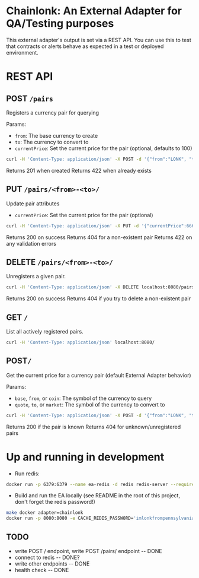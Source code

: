 # Chainlonk: An External Adapter for QA/Testing purposes

This external adapter's output is set via a REST API.
You can use this to test that contracts or alerts behave as expected in a test or deployed environment.

# REST API

## POST `/pairs`

Registers a currency pair for querying

Params:

- `from`: The base currency to create
- `to`: The currency to convert to
- `currentPrice`: Set the current price for the pair (optional, defaults to 100)

```bash
curl -H 'Content-Type: application/json' -X POST -d '{"from":"LONK", "to":"USD", "currentPrice":666}' localhost:8080/pairs
```

Returns 201 when created
Returns 422 when already exists

## PUT `/pairs/<from>-<to>/`

Update pair attributes

- `currentPrice`: Set the current price for the pair (optional)

```bash
curl -H 'Content-Type: application/json' -X PUT -d '{"currentPrice":666}' localhost:8080/pairs/lonk-usd/
```

Returns 200 on success
Returns 404 for a non-existent pair
Returns 422 on any validation errors

## DELETE `/pairs/<from>-<to>/`

Unregisters a given pair.

```bash
curl -H 'Content-Type: application/json' -X DELETE localhost:8080/pairs/lonk-usd/
```

Returns 200 on success
Returns 404 if you try to delete a non-existent pair

## GET `/`

List all actively registered pairs.

```bash
curl -H 'Content-Type: application/json' localhost:8080/
```

## POST`/`

Get the current price for a currency pair (default External Adapter behavior)

Params:

- `base`, `from`, or `coin`: The symbol of the currency to query
- `quote`, `to`, or `market`: The symbol of the currency to convert to

```bash
curl -H 'Content-Type: application/json' -X POST -d '{"from":"LONK", "to":"USD"}' localhost:8080/
```

Returns 200 if the pair is known
Returns 404 for unknown/unregistered pairs

# Up and running in development

- Run redis:

```bash
docker run -p 6379:6379 --name ea-redis -d redis redis-server --requirepass imlonkfrompennsylvania
```

- Build and run the EA locally (see README in the root of this project, don't forget the redis password!)

```bash
make docker adapter=chainlonk
docker run -p 8080:8080 -e CACHE_REDIS_PASSWORD='imlonkfrompennsylvania' -it chainlonk-adapter:latest
```

## TODO

- write POST / endpoint, write POST /pairs/ endpoint -- DONE
- connect to redis -- DONE?
- write other endpoints -- DONE
- health check -- DONE
